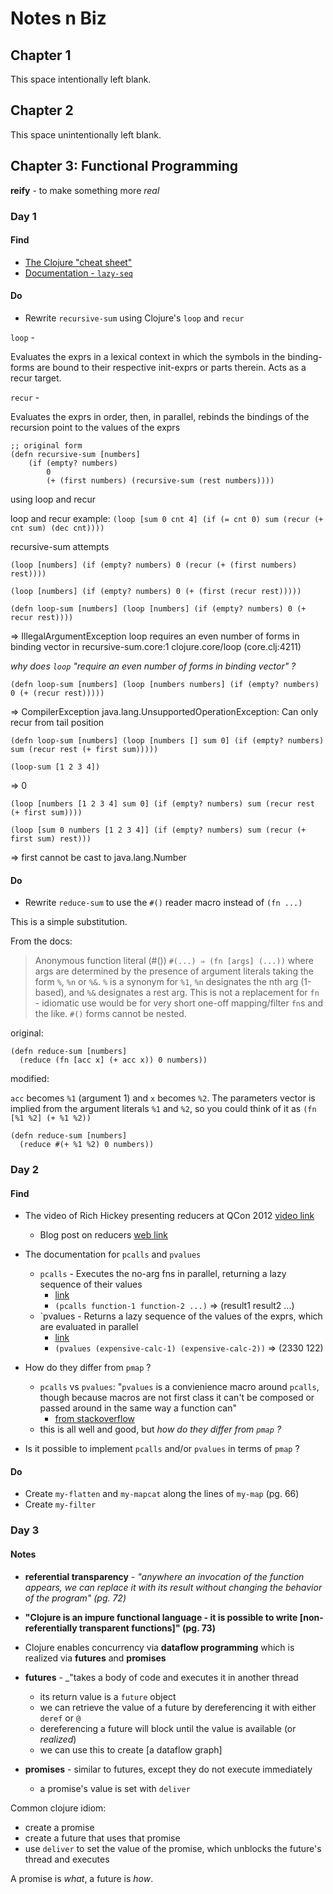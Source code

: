 # Notes n Biz

## Chapter 1

This space intentionally left blank.

## Chapter 2

This space unintentionally left blank.

## Chapter 3: Functional Programming

__reify__ - to make something more _real_

### Day 1

#### Find

 * [The Clojure "cheat sheet"](http://clojure.org/api/cheatsheet)
 * [Documentation - `lazy-seq`](http://clojuredocs.org/clojure.core/lazy-seq)

#### Do

 * Rewrite `recursive-sum` using Clojure's `loop` and `recur`

`loop` -

Evaluates the exprs in a lexical context in which the symbols in
the binding-forms are bound to their respective init-exprs or parts
therein. Acts as a recur target.

`recur` -

Evaluates the exprs in order, then, in parallel, rebinds the bindings of
the recursion point to the values of the exprs

```
;; original form
(defn recursive-sum [numbers]
	(if (empty? numbers)
		0
		(+ (first numbers) (recursive-sum (rest numbers))))
```

using loop and recur

loop and recur example:
`(loop [sum 0 cnt 4] (if (= cnt 0) sum (recur (+ cnt sum) (dec cnt))))`

recursive-sum attempts

`(loop [numbers] (if (empty? numbers) 0 (recur (+ (first numbers) rest))))`

`(loop [numbers] (if (empty? numbers) 0 (+ (first (recur rest)))))`

`(defn loop-sum [numbers] (loop [numbers] (if (empty? numbers) 0 (+ recur rest))))`

=> IllegalArgumentException loop requires an even number of forms in binding vector in recursive-sum.core:1  clojure.core/loop (core.clj:4211)

_why does `loop` "require an even number of forms in binding vector" ?_

`(defn loop-sum [numbers] (loop [numbers numbers] (if (empty? numbers) 0 (+ (recur rest)))))`

=> CompilerException java.lang.UnsupportedOperationException: Can only recur from tail position

```
(defn loop-sum [numbers] (loop [numbers [] sum 0] (if (empty? numbers) sum (recur rest (+ first sum)))))

(loop-sum [1 2 3 4])
```

=> 0

`(loop [numbers [1 2 3 4] sum 0] (if (empty? numbers) sum (recur rest (+ first sum))))`

`(loop [sum 0 numbers [1 2 3 4]] (if (empty? numbers) sum (recur (+ first sum) rest)))`

=> first cannot be cast to java.lang.Number

#### Do

 * Rewrite `reduce-sum` to use the `#()` reader macro instead of `(fn ...)`

This is a simple substitution.

From the docs:

> Anonymous function literal (#())
> `#(...) ⇒ (fn [args] (...))`
> where args are determined by the presence of argument literals
> taking the form `%`, `%n` or `%&`. `%` is a synonym for `%1`, `%n` designates
> the nth arg (1-based), and `%&` designates a rest arg. This is not
> a replacement for `fn` - idiomatic use would be for very short
> one-off mapping/filter `fn`s and the like.
> `#()` forms cannot be nested.

original:

```
(defn reduce-sum [numbers]
  (reduce (fn [acc x] (+ acc x)) 0 numbers))
```

modified:

`acc` becomes `%1` (argument 1) and `x` becomes `%2`.
The parameters vector is implied from the argument literals `%1` and `%2`, so you could think of it as `(fn [%1 %2] (+ %1 %2))`

```
(defn reduce-sum [numbers]
  (reduce #(+ %1 %2) 0 numbers))
```

### Day 2

#### Find

 * The video of Rich Hickey presenting reducers at QCon 2012 [video link](https://vimeo.com/45561411)
   * Blog post on reducers [web link](http://clojure.com/blog/2012/05/08/reducers-a-library-and-model-for-collection-processing.html)

 * The documentation for `pcalls` and `pvalues`
   * `pcalls` - Executes the no-arg fns in parallel, returning a lazy sequence of their values
     * [link](https://clojuredocs.org/clojure.core/pcalls)
     * `(pcalls function-1 function-2 ...)` => (result1 result2 ...)
   * `pvalues - Returns a lazy sequence of the values of the exprs, which are evaluated in parallel
     * [link](https://clojuredocs.org/clojure.core/pvalues)
     * `(pvalues (expensive-calc-1) (expensive-calc-2))` => (2330 122)
 * How do they differ from `pmap` ?
   * `pcalls` vs `pvalues`: "`pvalues` is a convienience macro around `pcalls`, though because macros are not first class it can't be composed or passed around in the same way a function can"
     * [from stackoverflow](http://stackoverflow.com/questions/21340186/clojure-pvalues-vs-pcalls)
   * this is all well and good, but _how do they differ from `pmap` ?_
 * Is it possible to implement `pcalls` and/or `pvalues` in terms of `pmap` ?

#### Do

 * Create `my-flatten` and `my-mapcat` along the lines of `my-map` (pg. 66)
 * Create `my-filter`

### Day 3

#### Notes

 * __referential transparency__ - _"anywhere an invocation of the function appears, we can replace it with its result without changing the behavior of the program" (pg. 72)_

 * __"Clojure is an impure functional language - it is possible to write [non-referentially transparent functions]" (pg. 73)__

 * Clojure enables concurrency via __dataflow programming__ which is realized via __futures__ and __promises__

 * __futures__ - _"takes a body of code and executes it in another thread
   * its return value is a `future` object
   * we can retrieve the value of a future by dereferencing it with either `deref` or `@`
   * dereferencing a future will block until the value is available (or _realized_)
   * we can use this to create [a dataflow graph]

 * __promises__ - similar to futures, except they do not execute immediately
   * a promise's value is set with `deliver`

Common clojure idiom:
 * create a promise
 * create a future that uses that promise
 * use `deliver` to set the value of the promise, which unblocks the future's thread and executes

A promise is _what_, a future is _how_.
